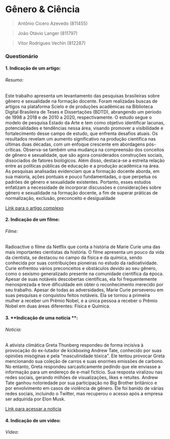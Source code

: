 # Gênero & Ciência 

> Antônio Cicero Azevedo (811455)

> João Otávio Langer (811797)

> Vitor Rodrigues Vechin (812287)


### Questionário 
####  1. **Indicação de um artigo**:
###### Resumo:
Este trabalho apresenta um levantamento das pesquisas brasileiras sobre gênero 
e sexualidade na formação docente. Foram realizadas buscas de artigos na 
plataforma Scielo e de produções acadêmicas na Biblioteca Digital Brasileira de
Teses e Dissertações (BDTD), abrangendo um período de 1998 a 2018 e de 2010 a 
2020, respectivamente. O estudo segue o modelo de pesquisa Estado da Arte e tem
como objetivo identificar lacunas, potencialidades e tendências nessa área, 
visando promover a visibilidade e fortalecimento desse campo de estudo, que 
enfrenta desafios atuais. Os resultados revelam um aumento significativo na 
produção científica nas últimas duas décadas, com um enfoque crescente em 
abordagens pós-críticas. Observa-se também uma mudança na compreensão dos 
conceitos de gênero e sexualidade, que são agora considerados construções 
sociais, dissociados de fatores biológicos. Além disso, destaca-se a estreita 
relação entre as políticas públicas de educação e a produção acadêmica na área.
As pesquisas analisadas evidenciam que a formação docente aborda, em sua maioria,
ações pontuais e pouco fundamentadas, o que perpetua os padrões de gênero e 
sexualidade existentes. Portanto, esses estudos enfatizam a necessidade de 
incorporar discussões e considerações sobre gênero e sexualidade na formação 
docente, a fim de superar práticas de normalização, exclusão, preconceito e 
desigualdade

[Link para o artigo complexo](http://educa.fcc.org.br/pdf/actaeduc/v44/2178-5201-aseduc-44-e55263.pdf)

####  2. **Indicação de um filme**:
###### Filme:
Radioactive o filme da Netflix que conta a história de Marie Curie uma das mais
importantes cientistas da história. O filme apresenta um pouco da vida da 
cientista, se destacou no campo da física e da química, sendo conhecida por suas
contribuições pioneiras no estudo da radioatividade.
Curie enfrentou vários preconceitos e obstáculos devido ao seu gênero, como o 
sexismo generalizado presente na comunidade científica da época. Apesar de suas 
notáveis descobertas científicas, ela foi frequentemente menosprezada e teve 
dificuldade em obter o reconhecimento merecido por seu trabalho.
Apesar de todas as adversidades, Marie Curie perseverou em suas pesquisas e 
conquistou feitos notáveis. Ela se tornou a primeira mulher a receber um Prêmio
Nobel, e a única pessoa a receber o Prêmio Nobel em duas áreas diferentes: 
Física e Química.

####  3. **Indicação de uma noticia **:
###### Noticia:
A ativista climática Greta Thunberg respondeu de forma incisiva à provocação do
ex-lutador de kickboxing Andrew Tate, conhecido por suas opiniões misóginas e 
pela "masculinidade tóxica". Ele tentou provocar Greta mencionando sua coleção 
de carros e suas enormes emissões de carbono. No entanto, Greta respondeu 
sarcasticamente pedindo que ele enviasse a informação para um endereço de e-mail
fictício. Sua resposta viralizou nas redes sociais, gerando milhões de 
visualizações, likes e retuítes. Andrew Tate ganhou notoriedade por sua 
participação no Big Brother britânico e por envolvimento em casos de violência 
de gênero. Ele foi banido de várias redes sociais, incluindo o Twitter, mas 
recuperou o acesso após a empresa ser adquirida por Elon Musk.

[Link para acessar a noticia](https://umsoplaneta.globo.com/sociedade/noticia/2022/12/28/greta-thunberg-da-resposta-curta-e-grossa-a-lutador-de-kickboxing-apos-provocacao-p-pequeno.ghtml)

####  4. **Indicação de um vídeo**:
###### Vídeo:

